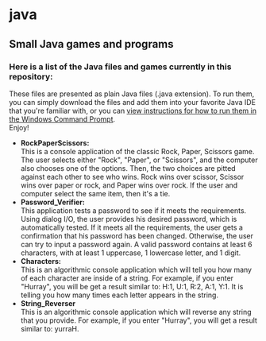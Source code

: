 # java
<h2>Small Java games and programs</h2>

<h3>Here is a list of the Java files and games currently in this repository:</h3>
<p>These files are presented as plain Java files (.java extension). 
To run them, you can simply download the files and add them into your favorite Java IDE that you're familiar with, or you can 
<a href="https://stackoverflow.com/questions/16137713/how-do-i-run-a-java-program-from-the-command-line-on-windows" target="_blank">view instructions for how to run them in the Windows Command Prompt</a>.
<br/>
Enjoy!
</p>
<ul>
<li><strong>RockPaperScissors: </strong><br/>
      This is a console application of the classic Rock, Paper, Scissors game. The user selects either "Rock", "Paper", or "Scissors", and the computer also chooses one of the options. Then, the two choices are pitted against each other to see who wins. Rock wins over scissor, Scissor wins over paper or rock, and Paper wins over rock. If the user and computer select the same item, then it's a tie.
  </li>
  <li><strong>Password_Verifier:</strong><br/>
      This application tests a password to see if it meets the requirements. Using dialog I/O, the user provides his desired password, which is automatically tested. If it meets all the requirements, the user gets a confirmation that his password has been changed. Otherwise, the user can try to input a password again. A valid password contains at least 6 characters, with at least 1 uppercase, 1 lowercase letter, and 1 digit.
  </li>
  <li><strong>Characters:</strong><br/>
       This is an algorithmic console application which will tell you how many of each character are inside of a string.
       For example, if you enter "Hurray", you will be get a result similar to: H:1, U:1, R:2, A:1, Y:1. It is telling
       you how many times each letter appears in the string.
  </li>
  <li><strong>String_Reverser</strong><br/>
       This is an algorithmic console application which will reverse any string that you provide. 
       For example, if you enter "Hurray", you will get a result similar to: yurraH.
  </li>
</ul>
